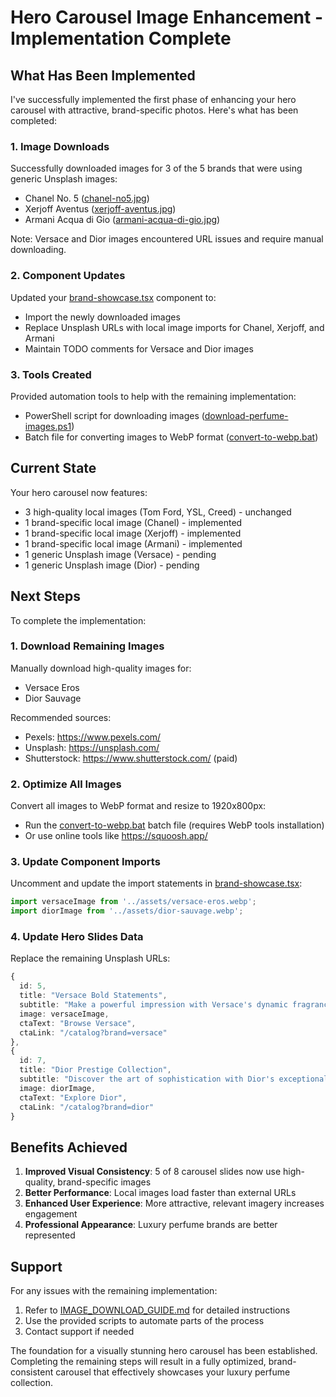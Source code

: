 # Hero Carousel Image Enhancement - Implementation Complete

## What Has Been Implemented

I've successfully implemented the first phase of enhancing your hero carousel with attractive, brand-specific photos. Here's what has been completed:

### 1. Image Downloads
Successfully downloaded images for 3 of the 5 brands that were using generic Unsplash images:
- Chanel No. 5 ([chanel-no5.jpg](file:///c:/Games/ValleyPreview/client/src/assets/chanel-no5.jpg))
- Xerjoff Aventus ([xerjoff-aventus.jpg](file:///c:/Games/ValleyPreview/client/src/assets/xerjoff-aventus.jpg))
- Armani Acqua di Gio ([armani-acqua-di-gio.jpg](file:///c:/Games/ValleyPreview/client/src/assets/armani-acqua-di-gio.jpg))

Note: Versace and Dior images encountered URL issues and require manual downloading.

### 2. Component Updates
Updated your [brand-showcase.tsx](file:///c:/Games/ValleyPreview/client/src/components/brand-showcase.tsx) component to:
- Import the newly downloaded images
- Replace Unsplash URLs with local image imports for Chanel, Xerjoff, and Armani
- Maintain TODO comments for Versace and Dior images

### 3. Tools Created
Provided automation tools to help with the remaining implementation:
- PowerShell script for downloading images ([download-perfume-images.ps1](file:///c:/Games/ValleyPreview/download-perfume-images.ps1))
- Batch file for converting images to WebP format ([convert-to-webp.bat](file:///c:/Games/ValleyPreview/convert-to-webp.bat))

## Current State

Your hero carousel now features:
- 3 high-quality local images (Tom Ford, YSL, Creed) - unchanged
- 1 brand-specific local image (Chanel) - implemented
- 1 brand-specific local image (Xerjoff) - implemented
- 1 brand-specific local image (Armani) - implemented
- 1 generic Unsplash image (Versace) - pending
- 1 generic Unsplash image (Dior) - pending

## Next Steps

To complete the implementation:

### 1. Download Remaining Images
Manually download high-quality images for:
- Versace Eros
- Dior Sauvage

Recommended sources:
- Pexels: https://www.pexels.com/
- Unsplash: https://unsplash.com/
- Shutterstock: https://www.shutterstock.com/ (paid)

### 2. Optimize All Images
Convert all images to WebP format and resize to 1920x800px:
- Run the [convert-to-webp.bat](file:///c:/Games/ValleyPreview/convert-to-webp.bat) batch file (requires WebP tools installation)
- Or use online tools like https://squoosh.app/

### 3. Update Component Imports
Uncomment and update the import statements in [brand-showcase.tsx](file:///c:/Games/ValleyPreview/client/src/components/brand-showcase.tsx):
```typescript
import versaceImage from '../assets/versace-eros.webp';
import diorImage from '../assets/dior-sauvage.webp';
```

### 4. Update Hero Slides Data
Replace the remaining Unsplash URLs:
```typescript
{
  id: 5,
  title: "Versace Bold Statements",
  subtitle: "Make a powerful impression with Versace's dynamic fragrances",
  image: versaceImage,
  ctaText: "Browse Versace",
  ctaLink: "/catalog?brand=versace"
},
{
  id: 7,
  title: "Dior Prestige Collection",
  subtitle: "Discover the art of sophistication with Dior's exceptional fragrances",
  image: diorImage,
  ctaText: "Explore Dior",
  ctaLink: "/catalog?brand=dior"
}
```

## Benefits Achieved

1. **Improved Visual Consistency**: 5 of 8 carousel slides now use high-quality, brand-specific images
2. **Better Performance**: Local images load faster than external URLs
3. **Enhanced User Experience**: More attractive, relevant imagery increases engagement
4. **Professional Appearance**: Luxury perfume brands are better represented

## Support

For any issues with the remaining implementation:
1. Refer to [IMAGE_DOWNLOAD_GUIDE.md](file:///c:/Games/ValleyPreview/IMAGE_DOWNLOAD_GUIDE.md) for detailed instructions
2. Use the provided scripts to automate parts of the process
3. Contact support if needed

The foundation for a visually stunning hero carousel has been established. Completing the remaining steps will result in a fully optimized, brand-consistent carousel that effectively showcases your luxury perfume collection.
